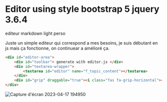# Editor using style bootstrap 5 jquery 3.6.4

editeur markdown light perso 

Juste un simple editeur qui correspond a mes besoins, je suis débutant en js mais ça fonctionne, on continuear a amélioré ça.

```html
<div id="editor-area">
    <div id="toolbar"> generate with editor.js </div>
    <div id="textarea-wrapper">
        <textarea id="editor" name="f_topic_content"></textarea>
    </div>
    <div id="grip" draggable="true"><i class="fas fa-grip-horizontal"></i></div>
</div>
```
![Capture d'écran 2023-04-17 194950](https://user-images.githubusercontent.com/8920228/232568568-15d6e070-b86b-4137-b07b-eb1c84543215.png)
